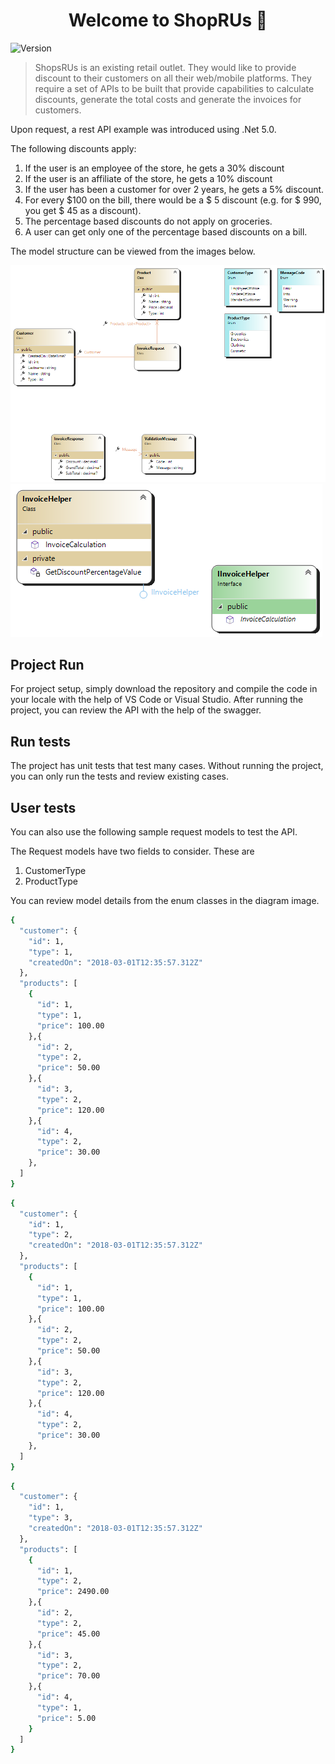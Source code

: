 <h1 align="center">Welcome to ShopRUs 👋</h1>
<p>
  <img alt="Version" src="https://img.shields.io/badge/version-.Net 5.0 Sdk 3.1-blue.svg?cacheSeconds=2592000" />
</p>

> ShopsRUs is an existing retail outlet. They would like to provide discount to their customers
on all their web/mobile platforms. They require a set of APIs to be built that provide
capabilities to calculate discounts, generate the total costs and generate the invoices for
customers.

Upon request, a rest API example was introduced using .Net 5.0.


The following discounts apply:
1. If the user is an employee of the store, he gets a 30% discount
2. If the user is an affiliate of the store, he gets a 10% discount
3. If the user has been a customer for over 2 years, he gets a 5% discount.
4. For every $100 on the bill, there would be a $ 5 discount (e.g. for $ 990, you get $ 45
as a discount).
5. The percentage based discounts do not apply on groceries.
6. A user can get only one of the percentage based discounts on a bill.

The model structure can be viewed from the images below.

<img alt="Model Class Diagram" src="https://github.com/cemberkongay/shoprus/blob/main/ShopsRUs/ModelClassDiagram.png?raw=true" />
<img alt="Helper Class Diagram" src="https://github.com/cemberkongay/shoprus/blob/main/ShopsRUs/HelperClassDiagram.png" />

## Project Run

For project setup, simply download the repository and compile the code in your locale with the help of VS Code or Visual Studio.
After running the project, you can review the API with the help of the swagger.

## Run tests

The project has unit tests that test many cases. Without running the project, you can only run the tests and review existing cases.

## User tests
You can also use the following sample request models to test the API.

The Request models have two fields to consider. These are 
1. CustomerType 
2. ProductType

You can review model details from the enum classes in the diagram image.

```sh
{
  "customer": {
    "id": 1,
    "type": 1,
    "createdOn": "2018-03-01T12:35:57.312Z"
  },
  "products": [
    {
      "id": 1,
      "type": 1,
      "price": 100.00
    },{
      "id": 2,
      "type": 2,
      "price": 50.00
    },{
      "id": 3,
      "type": 2,
      "price": 120.00
    },{
      "id": 4,
      "type": 2,
      "price": 30.00
    },
  ]
}
```

```sh
{
  "customer": {
    "id": 1,
    "type": 2,
    "createdOn": "2018-03-01T12:35:57.312Z"
  },
  "products": [
    {
      "id": 1,
      "type": 1,
      "price": 100.00
    },{
      "id": 2,
      "type": 2,
      "price": 50.00
    },{
      "id": 3,
      "type": 2,
      "price": 120.00
    },{
      "id": 4,
      "type": 2,
      "price": 30.00
    },
  ]
}
```

```sh
{
  "customer": {
    "id": 1,
    "type": 3,
    "createdOn": "2018-03-01T12:35:57.312Z"
  },
  "products": [
    {
      "id": 1,
      "type": 2,
      "price": 2490.00
    },{
      "id": 2,
      "type": 2,
      "price": 45.00
    },{
      "id": 3,
      "type": 2,
      "price": 70.00
    },{
      "id": 4,
      "type": 1,
      "price": 5.00
    }
  ]
}
```

